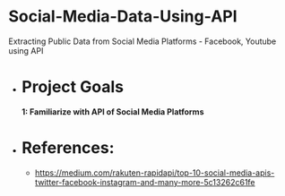 # Social-Media-Data-Using-API
Extracting Public Data from Social Media Platforms - Facebook, Youtube using API

* # Project Goals 
  **1: Familiarize with API of Social Media Platforms**

* # References: 
  * https://medium.com/rakuten-rapidapi/top-10-social-media-apis-twitter-facebook-instagram-and-many-more-5c13262c61fe
